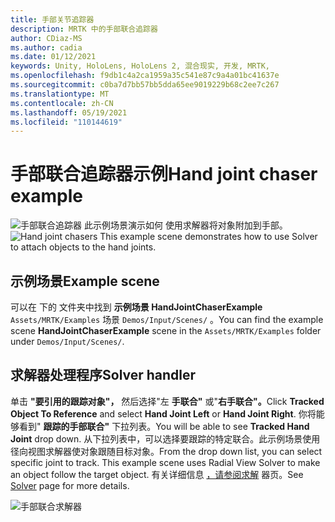 ```yaml
---
title: 手部关节追踪器
description: MRTK 中的手部联合追踪器
author: CDiaz-MS
ms.author: cadia
ms.date: 01/12/2021
keywords: Unity, HoloLens, HoloLens 2, 混合现实, 开发, MRTK,
ms.openlocfilehash: f9db1c4a2ca1959a35c541e87c9a4a01bc41637e
ms.sourcegitcommit: c0ba7d7bb57bb5dda65ee9019229b68c2ee7c267
ms.translationtype: MT
ms.contentlocale: zh-CN
ms.lasthandoff: 05/19/2021
ms.locfileid: "110144619"
---
```

# <a name="hand-joint-chaser-example"></a><span data-ttu-id="f899b-104">手部联合追踪器示例</span><span class="sxs-lookup"><span data-stu-id="f899b-104">Hand joint chaser example</span></span>

<span data-ttu-id="f899b-105">![手部联合追踪器 此示例场景演示如何 ](../images/hand-joint-chaser/MRTK_HandJointChaser_Main.jpg) 使用求解器将对象附加到手部。</span><span class="sxs-lookup"><span data-stu-id="f899b-105">![Hand joint chasers](../images/hand-joint-chaser/MRTK_HandJointChaser_Main.jpg) This example scene demonstrates how to use Solver to attach objects to the hand joints.</span></span>

## <a name="example-scene"></a><span data-ttu-id="f899b-106">示例场景</span><span class="sxs-lookup"><span data-stu-id="f899b-106">Example scene</span></span>

<span data-ttu-id="f899b-107">可以在 下的 文件夹中找到 **示例场景 HandJointChaserExample** `Assets/MRTK/Examples` 场景 `Demos/Input/Scenes/` 。</span><span class="sxs-lookup"><span data-stu-id="f899b-107">You can find the example scene **HandJointChaserExample** scene in the `Assets/MRTK/Examples` folder under `Demos/Input/Scenes/`.</span></span>

## <a name="solver-handler"></a><span data-ttu-id="f899b-108">求解器处理程序</span><span class="sxs-lookup"><span data-stu-id="f899b-108">Solver handler</span></span>

<span data-ttu-id="f899b-109">单击 **"要引用的跟踪对象"，** 然后选择"左 **手联合"** 或"**右手联合"。**</span><span class="sxs-lookup"><span data-stu-id="f899b-109">Click **Tracked Object To Reference** and select **Hand Joint Left** or **Hand Joint Right**.</span></span> <span data-ttu-id="f899b-110">你将能够看到" **跟踪的手部联合"** 下拉列表。</span><span class="sxs-lookup"><span data-stu-id="f899b-110">You will be able to see **Tracked Hand Joint** drop down.</span></span> <span data-ttu-id="f899b-111">从下拉列表中，可以选择要跟踪的特定联合。此示例场景使用径向视图求解器使对象跟随目标对象。</span><span class="sxs-lookup"><span data-stu-id="f899b-111">From the drop down list, you can select specific joint to track. This example scene uses Radial View Solver to make an object follow the target object.</span></span> <span data-ttu-id="f899b-112">有关详细信息 [，请参阅求解](../ux-building-blocks/solvers/solver.md) 器页。</span><span class="sxs-lookup"><span data-stu-id="f899b-112">See [Solver](../ux-building-blocks/solvers/solver.md) page for more details.</span></span>

![手部联合求解器](../images/hand-joint-chaser/MRTK_Solver_HandJoint.jpg)
